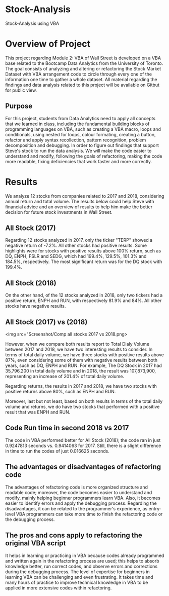 # Stock-Analysis
Stock-Analysis using VBA
# Overview of Project
This project regarding Module 2: VBA of Wall Street is developed on a VBA base related to the Bootcamp Data Analytics from the University of Toronto. The goal consists of analyzing and altering or refactoring the Stock Market Dataset with VBA arrangement code to circle through every one of the information one time to gather a whole dataset. All material regarding the findings and data analysis related to this project will be available on Gitbut for public view.

## Purpose
For this project, students from Data Analytics need to apply all concepts that we learned in class, including the fundamental building blocks of programming languages on VBA, such as creating a VBA macro, loops and conditionals, using nested for loops, colour formating, creating a button, refactor and apply syntax recollection, pattern recognition, problem decomposition and debugging. In order to figure out findings that support Steve's stock to run the data analysis. We will make the code easier to understand and modify, following the goals of refactoring, making the code more readable, fixing deficiencies that work faster and more correctly. 

# Results

We analyze 12 stocks from companies related to 2017 and 2018, considering annual return and total volume. The results below could help Steve with financial advice and an overview of results to help him make the better decision for future stock investments in Wall Street.

## All Stock (2017)

Regarding 12 stocks analyzed in 2017, only the ticker "TERP" showed a negative return of -7.2%. All other stocks had positive results. Some highlights were for stocks with positive results above 100% return, such as DQ, ENPH, FSLR and SEDG, which had 199.4%, 129.5%, 101.3% and 184.5%, respectively. The most significant return was for the DQ stock with 199.4%.

## All Stock (2018)

On the other hand, of the 12 stocks analyzed in 2018, only two tickers had a positive return, ENPH and RUN, with respectively 81.9% and 84%. All other stocks have negative results.

## All Stock (2017) vs (2018)

<img src="Screenshot/Comp all stocks 2017 vs 2018.png>

However, when we compare both results report to Total Dialy Volume between 2017 and 2018, we have two interesting results to consider. In terms of total daily volume, we have three stocks with positive results above 87%, even considering some of them with negative results between both years, such as DQ, ENPH and RUN. For example, The DQ Stock in 2017 had 35,796,200 in total daily volume and in 2018, the result was 107,873,900, representing an increase of 201.4% of total daily volume.

Regarding returns, the results in 2017 and 2018, we have two stocks with positive returns above 80%, such as ENPH and RUN.

Moreover, last but not least, based on both results in terms of the total daily volume and returns, we do have two stocks that performed with a positive result that was ENPH and RUN.

## Code Run time in second 2018 vs 2017

The code in VBA performed better for All Stock (2018); the code ran in just 0.9247813 seconds vs. 0.9414063 for 2017. Still, there is a slight difference in time to run the codes of just 0.016625 seconds.

## The advantages or disadvantages of refactoring code

The advantages of refactoring code is more organized structure and readable code; moreover, the code becomes easier to understand and modify, mainly helping beginner programmers learn VBA. Also, it becomes easier to identify errors and apply the debugging process.
Regarding the disadvantages, it can be related to the programmer's experience, as entry-level VBA programmers can take more time to finish the refactoring code or the debugging process.

## The pros and cons apply to refactoring the original VBA script

It helps in learning or practicing in VBA because codes already programmed and written again in the refactoring process are used; this helps to absorb knowledge better, run correct codes, and observe errors and corrections during the debugging process. The level of expertise for beginners in learning VBA can be challenging and even frustrating. It takes time and many hours of practice to improve technical knowledge in VBA to be applied in more extensive codes within refactoring.

